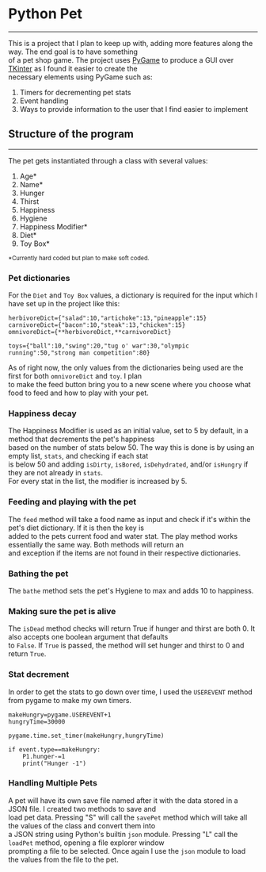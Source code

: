 # Python Pet
___
This is a project that I plan to keep up with, adding more features along the way. The end goal is to have something   
of a pet shop game. The project uses [PyGame](https://www.pygame.org/wiki/Contribute) to produce a GUI over [TKinter](https://tkdocs.com/resources/index.html) as I found it easier to create the   
necessary elements using PyGame such as:
1. Timers for decrementing pet stats
2. Event handling
3. Ways to provide information to the user that I find easier to implement

## Structure of the program
___
The pet gets instantiated through a class with several values:

1. Age*
2. Name*
3. Hunger
4. Thirst
5. Happiness
6. Hygiene
7. Happiness Modifier*
8. Diet*
9. Toy Box*

<sup>*Currently hard coded but plan to make soft coded.</sup>   

### Pet dictionaries
For the `Diet` and `Toy Box` values, a dictionary is required for the input which I have set up in the project like this:
```python3
herbivoreDict={"salad":10,"artichoke":13,"pineapple":15}
carnivoreDict={"bacon":10,"steak":13,"chicken":15}
omnivoreDict={**herbivoreDict,**carnivoreDict}

toys={"ball":10,"swing":20,"tug o' war":30,"olympic running":50,"strong man competition":80}
```
As of right now, the only values from the dictionaries being used are the first for both `omnivoreDict` and `toy`. I plan  
to make the feed button bring you to a new scene where you choose what food to feed and how to play with your pet.

### Happiness decay
The Happiness Modifier is used as an initial value, set to 5 by default, in a method that decrements the pet's happiness  
based on the number of stats below 50. The way this is done is by using an empty list, `stats`, and checking if each stat  
is below 50 and adding `isDirty`, `isBored`, `isDehydrated`, and/or `isHungry` if they are not already in `stats`.   
For every stat in the list, the modifier is increased by 5.

### Feeding and playing with the pet
The `feed` method will take a food name as input and check if it's within the pet's diet dictionary. If it is then the key is  
added to the pets current food and water stat. The play method works essentially the same way. Both methods will return an  
and exception if the items are not found in their respective dictionaries.

### Bathing the pet
The `bathe` method sets the pet's Hygiene to max and adds 10 to happiness.

### Making sure the pet is alive
The `isDead` method checks will return True if hunger and thirst are both 0. It also accepts one boolean argument that defaults   
to `False`. If `True` is passed, the method will set hunger and thirst to 0 and return `True`.

### Stat decrement
In order to get the stats to go down over time, I used the `USEREVENT` method from pygame to make my own timers.
```python3
makeHungry=pygame.USEREVENT+1
hungryTime=30000

pygame.time.set_timer(makeHungry,hungryTime)

if event.type==makeHungry:
    P1.hunger-=1
    print("Hunger -1")
```

### Handling Multiple Pets
A pet will have its own save file named after it with the data stored in a JSON file. I created two methods to save and   
load pet data. Pressing "S" will call the `savePet` method which will take all the values of the class and convert them into   
a JSON string using Python's builtin `json` module. Pressing "L" call the `loadPet` method, opening a file explorer window    
prompting a file to be selected. Once again I use the `json` module to load the values from the file to the pet. 


